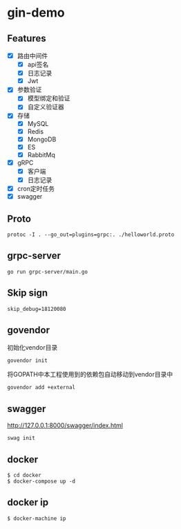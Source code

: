 # gin-demo

## Features
- [x] 路由中间件
    - [x] api签名
    - [x] 日志记录
    - [x] Jwt
- [x] 参数验证
    - [x] 模型绑定和验证
    - [x] 自定义验证器
- [x] 存储
    - [x] MySQL
    - [x] Redis
    - [x] MongoDB
    - [x] ES
    - [x] RabbitMq
- [x] gRPC
    - [x] 客户端
    - [x] 日志记录
- [x] cron定时任务
- [x] swagger

## Proto
```
protoc -I . --go_out=plugins=grpc:. ./helloworld.proto
```

## grpc-server
```
go run grpc-server/main.go
```


## Skip sign
```
skip_debug=18120080
```

## govendor 
初始化vendor目录
```
govendor init
```

将GOPATH中本工程使用到的依赖包自动移动到vendor目录中
```
govendor add +external
```

## swagger
http://127.0.0.1:8000/swagger/index.html
```
swag init
```

## docker
```
$ cd docker
$ docker-compose up -d
```

## docker ip
```
$ docker-machine ip
```


